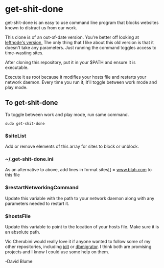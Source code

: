 # get-shit-done
get-shit-done is an easy to use command line program that blocks websites known to distract us from our work.

This clone is of an out-of-date version.  You're better off looking at [leftnode's version.](https://github.com/leftnode/get-shit-done)  The only thing that I like about this old version is that it doesn't take any parameters.  Just running the command toggles access to time-wasting sites.

After cloning this repository, put it in your $PATH and ensure it is executable.

Execute it as root because it modifies your hosts file and restarts your network daemon. Every time you run it, it'll toggle between work mode and play mode.

## To get-shit-done

To toggle between work and play mode, run same command.

`sudo get-shit-done`

### $siteList
Add or remove elements of this array for sites to block or unblock.

### ~/.get-shit-done.ini
As an alternative to above, add lines in format
sites[] = www.blah.com
to this file

### $restartNetworkingCommand
Update this variable with the path to your network daemon along with any parameters needed to restart it.

### $hostsFile
Update this variable to point to the location of your hosts file. Make sure it is an absolute path.

Vic Cherubini would really love it if anyone wanted to follow some of my other repositories, including [jolt](https://github.com/leftnode/jolt) or [dbmigrator](https://github.com/leftnode/dbmigrator). I think both are promising projects and I know I could use some help on them.

-David Blume
